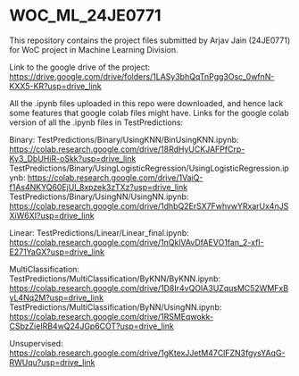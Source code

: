 # WOC_ML_24JE0771
This repository contains the project files submitted by Arjav Jain (24JE0771) for WoC project in Machine Learning Division.

Link to the google drive of the project: https://drive.google.com/drive/folders/1LASy3bhQqTnPgg3Osc_0wfnN-KXX5-KR?usp=drive_link

All the .ipynb files uploaded in this repo were downloaded, and hence lack some features that google colab files might have. Links for the google colab version of all the .ipynb files in TestPredictions:


Binary:
TestPredictions/Binary/UsingKNN/BinUsingKNN.ipynb: https://colab.research.google.com/drive/18RdHyUCKJAFPfCrp-Ky3_DbUHiR-oSkk?usp=drive_link
TestPredictions/Binary/UsingLogisticRegression/UsingLogisticRegression.ipynb: https://colab.research.google.com/drive/1VaiQ-f1As4NKYQ60EjUl_8xpzek3zTXz?usp=drive_link
TestPredictions/Binary/UsingNN/UsingNN.ipynb: https://colab.research.google.com/drive/1dhbQ2ErSX7FwhvwYRxarUx4nJSXiW6XI?usp=drive_link

Linear:
TestPredictions/Linear/Linear_final.ipynb: https://colab.research.google.com/drive/1nQklVAvDfAEVO1fan_2-xfI-E271YaGX?usp=drive_link

MultiClassification:
TestPredictions/MultiClassification/ByKNN/ByKNN.ipynb: https://colab.research.google.com/drive/1D8Ir4vQOIA3UZqusMC52WMFxByL4Nq2M?usp=drive_link
TestPredictions/MultiClassification/ByNN/UsingNN.ipynb: https://colab.research.google.com/drive/1RSMEqwokk-CSbzZieIRB4wQ24JGp6COT?usp=drive_link

Unsupervised: https://colab.research.google.com/drive/1gKtexJJetM47ClFZN3fgysYAqG-RWUqu?usp=drive_link
